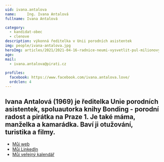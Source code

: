 ```yaml
---
uid: ivana.antalova
name:     Ing. Ivana Antalová
fullname: Ivana Antalová

category:
  - kandidat-obec
  - clenove
description: výkonná ředitelka v Unii porodních asistentek
img: people/ivana-antalova.jpg
heroImg: articles/2021/2021-04-16-radnice-neumi-vysvetlit-pul-milionovy-pro-valentu.jpg
age: 
mail:
  - ivana.antalova@pirati.cz
 
profiles:
  facebook: https://www.facebook.com/ivana.antalova.love/ 
  ordclen: 4
---
```

**Ivana Antalová** (1969) je ředitelka Unie porodních asistentek, spoluautorka knihy Bonding - porodní radost a pirátka na Praze 1. Je také máma, manželka a kamarádka. Baví ji otužování, turistika a filmy. 
---
* [Můj web](https://ivanaantalova.wixsite.com/ivka)
* [Můj LinkedIn](https://www.linkedin.com/in/ivanaantalova/)
* [Můj veřejný kalendář](https://calendar.google.com/calendar/u/2?cid=cGlyYXRrYS5hbnRhbG92YUBnbWFpbC5jb20)
